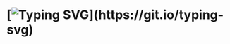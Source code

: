 # [![Typing SVG](https://readme-typing-svg.herokuapp.com?font=Elephant&duration=4000&color=00AEFF&lines=Welcome+to+visit+my+profile+%F0%9F%91%8B+;My+name+is+Habibur+Rahman;I+am+a+Full-Stack+Web+Developer.)](https://git.io/typing-svg)

